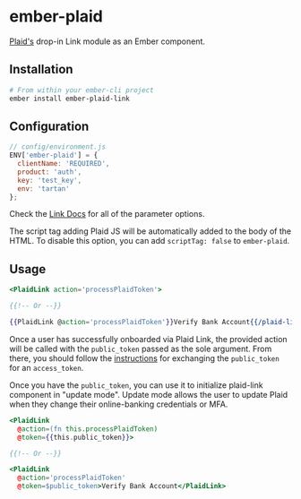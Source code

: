# ember-plaid

[Plaid's](https://plaid.com/) drop-in Link module as an Ember component.

## Installation

```bash
# From within your ember-cli project
ember install ember-plaid-link
```

## Configuration

```javascript
// config/environment.js
ENV['ember-plaid'] = {
  clientName: 'REQUIRED',
  product: 'auth',
  key: 'test_key',
  env: 'tartan'
};
```

Check the [Link Docs](https://github.com/plaid/link#custom-integration) for all of the parameter options.

The script tag adding Plaid JS will be automatically added to the body of the
HTML. To disable this option, you can add `scriptTag: false` to `ember-plaid`.

## Usage

```hbs
<PlaidLink action='processPlaidToken'>

{{!-- Or --}}

{{PlaidLink @action='processPlaidToken'}}Verify Bank Account{{/plaid-link}}
```

Once a user has successfully onboarded via Plaid Link, the provided action will be called with the `public_token` passed as the sole argument. From there, you should follow the [instructions](https://github.com/plaid/link#step-3-write-server-side-handler) for exchanging the `public_token` for an `access_token`.

Once you have the `public_token`, you can use it to initialize plaid-link component in "update mode". Update mode allows the user to update Plaid when they change their online-banking credentials or MFA.

```hbs
<PlaidLink 
  @action=(fn this.processPlaidToken) 
  @token={{this.public_token}}>

{{!-- Or --}}

<PlaidLink 
  @action='processPlaidToken' 
  @token=$public_token>Verify Bank Account</PlaidLink>
```
